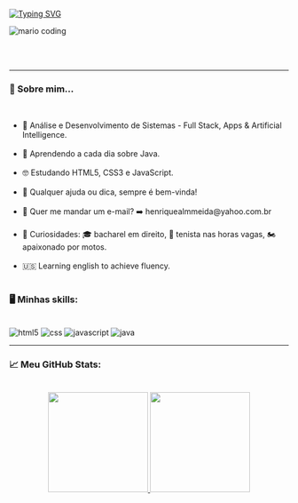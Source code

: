 <!--*************** Título ***************-->

[![Typing SVG](https://readme-typing-svg.herokuapp.com/?color=DCDCDC&size=35&center=true&vCenter=true&width=1000&lines=Olá,+eu+sou+o+Luiz+Henrique;Desenvolvedor+Full+Stack...+almost+there!;Seja+bem-vindo!+#9996)](https://git.io/typing-svg)


<!--*************** Banner ***************-->
<div>
  <img
    src="https://i.imgur.com/1ZvVkDc.gif" 
    alt="mario coding"
    />
</div>
<p>
  <br />
  <br />
</p>

 ---
<!--*************** Sobre mim ***************-->

<h3>🚀 Sobre mim...</h3>
<div>
<br />
  <ul>
    <li>🔭 Análise e Desenvolvimento de Sistemas - Full Stack, Apps & Artificial Intelligence.</li><br/>
    <li>🎯 Aprendendo a cada dia sobre Java.</li><br/>
    <li>🤓 Estudando HTML5, CSS3 e JavaScript.</li><br/>
    <li>💬 Qualquer ajuda ou dica, sempre é bem-vinda!</li><br/>
    <li>📩 Quer me mandar um e-mail? ➡️ henriquealmmeida@yahoo.com.br</li><br/>
    <li>🤔 Curiosidades: 🎓 bacharel em direito, 🎾 tenista nas horas vagas, 🏍️ apaixonado por motos.</li><br/>
    <li>🇺🇸  Learning english to achieve fluency.</li><br/>
  </ul>
</div>

<!--*************** Skills ***************-->

<h3>🖥️ Minhas skills:</h3>
<div style="display: inline_block"><br/>
  <img align="center" alt="html5" src="https://img.shields.io/badge/html5-%23E34F26.svg?style=for-the-badge&logo=html5&logoColor=white"/>
  <img align="center" alt="css" src="https://img.shields.io/badge/css3-%231572B6.svg?style=for-the-badge&logo=css3&logoColor=white"/>
  <img align="center" alt="javascript" src="https://img.shields.io/badge/javascript-%23323330.svg?style=for-the-badge&logo=javascript&logoColor=%23F7DF1E"/>
  <img align="center" alt="java" src="https://img.shields.io/badge/java-%23ED8B00.svg?style=for-the-badge&logo=java&logoColor=white"/>       
</div>
          
---

<!--*************** Github stats ***************-->
<h3>📈 Meu GitHub Stats:</h3>
<br/>
<div align="center">
  <a href="https://github.com/LuizTamanaha">
  <img height="180em" src="https://github-readme-stats.vercel.app/api?username=LuizTamanaha&show_icons=true&theme=dracula&include_all_commits=true&count_private=true"/>
  <img height="180em" src="https://github-readme-stats.vercel.app/api/top-langs/?username=LuizTamanaha&layout=compact&langs_count=7&theme=dracula"/>
</div>



